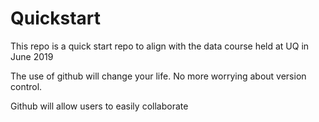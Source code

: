 # Quickstart
This repo is a quick start repo to align with the data course held at UQ in June 2019

The use of github will change your life. No more worrying about version control. 

Github will allow users to easily collaborate
